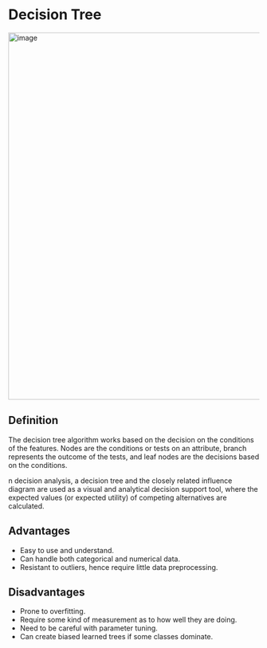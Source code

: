 # Decision Tree
<img width="737" alt="image" src="https://user-images.githubusercontent.com/119746917/205470238-352f2832-c4c4-4cac-ba33-239f0485af47.png">

## Definition
The decision tree algorithm works based on the decision on the conditions of the features. 
Nodes are the conditions or tests on an attribute, branch represents the outcome of the tests, 
and leaf nodes are the decisions based on the conditions.


n decision analysis, a decision tree and the closely related influence diagram are used as a visual and 
analytical decision support tool, where the expected values (or expected utility) of competing alternatives are calculated.

## Advantages
* Easy to use and understand.
* Can handle both categorical and numerical data.
* Resistant to outliers, hence require little data preprocessing.

## Disadvantages
* Prone to overfitting.
* Require some kind of measurement as to how well they are doing.
* Need to be careful with parameter tuning.
* Can create biased learned trees if some classes dominate.
